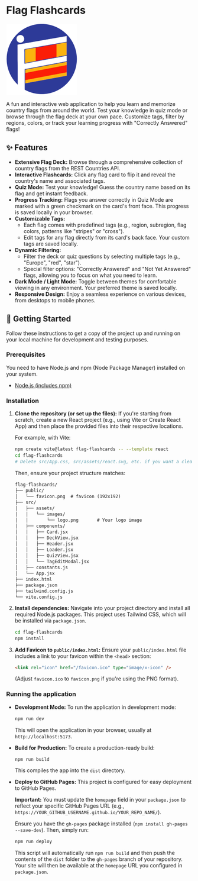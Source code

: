 # Flag Flashcards

![Flag Flashcards Main Graphic](public/favicon.png)

A fun and interactive web application to help you learn and memorize country flags from around the world. Test your knowledge in quiz mode or browse through the flag deck at your own pace. Customize tags, filter by regions, colors, or track your learning progress with "Correctly Answered" flags!

## ✨ Features

* **Extensive Flag Deck:** Browse through a comprehensive collection of country flags from the REST Countries API.
* **Interactive Flashcards:** Click any flag card to flip it and reveal the country's name and associated tags.
* **Quiz Mode:** Test your knowledge! Guess the country name based on its flag and get instant feedback.
* **Progress Tracking:** Flags you answer correctly in Quiz Mode are marked with a green checkmark on the card's front face. This progress is saved locally in your browser.
* **Customizable Tags:**
    * Each flag comes with predefined tags (e.g., region, subregion, flag colors, patterns like "stripes" or "cross").
    * Edit tags for any flag directly from its card's back face. Your custom tags are saved locally.
* **Dynamic Filtering:**
    * Filter the deck or quiz questions by selecting multiple tags (e.g., "Europe", "red", "star").
    * Special filter options: "Correctly Answered" and "Not Yet Answered" flags, allowing you to focus on what you need to learn.
* **Dark Mode / Light Mode:** Toggle between themes for comfortable viewing in any environment. Your preferred theme is saved locally.
* **Responsive Design:** Enjoy a seamless experience on various devices, from desktops to mobile phones.

## 🚀 Getting Started

Follow these instructions to get a copy of the project up and running on your local machine for development and testing purposes.

### Prerequisites

You need to have Node.js and npm (Node Package Manager) installed on your system.

* [Node.js (includes npm)](https://nodejs.org/en/download/)

### Installation

1.  **Clone the repository (or set up the files):**
    If you're starting from scratch, create a new React project (e.g., using Vite or Create React App) and then place the provided files into their respective locations.

    For example, with Vite:
    ```bash
    npm create vite@latest flag-flashcards -- --template react
    cd flag-flashcards
    # Delete src/App.css, src/assets/react.svg, etc. if you want a clean slate
    ```
    Then, ensure your project structure matches:
    ```
    flag-flashcards/
    ├── public/
    │   └── favicon.png  # favicon (192x192)
    ├── src/
    │   ├── assets/
    │   │   └── images/
    │   │       └── logo.png       # Your logo image
    │   ├── components/
    │   │   ├── Card.jsx
    │   │   ├── DeckView.jsx
    │   │   ├── Header.jsx
    │   │   ├── Loader.jsx
    │   │   ├── QuizView.jsx
    │   │   └── TagEditModal.jsx
    │   ├── constants.js
    │   └── App.jsx
    ├── index.html
    ├── package.json
    ├── tailwind.config.js
    └── vite.config.js   
    ```

2.  **Install dependencies:**
    Navigate into your project directory and install all required Node.js packages. This project uses Tailwind CSS, which will be installed via `package.json`.

    ```bash
    cd flag-flashcards
    npm install
    ```

3.  **Add Favicon to `public/index.html`:**
    Ensure your `public/index.html` file includes a link to your favicon within the `<head>` section:
    ```html
    <link rel="icon" href="/favicon.ico" type="image/x-icon" />
    ```
    (Adjust `favicon.ico` to `favicon.png` if you're using the PNG format).

### Running the application

* **Development Mode:**
    To run the application in development mode:
    ```bash
    npm run dev
    ```
    This will open the application in your browser, usually at `http://localhost:5173`.

* **Build for Production:**
    To create a production-ready build:
    ```bash
    npm run build
    ```
    This compiles the app into the `dist` directory.

* **Deploy to GitHub Pages:**
    This project is configured for easy deployment to GitHub Pages.
    
    **Important:** You must update the `homepage` field in your `package.json` to reflect your specific GitHub Pages URL (e.g., `https://YOUR_GITHUB_USERNAME.github.io/YOUR_REPO_NAME/`).
    
    Ensure you have the `gh-pages` package installed (`npm install gh-pages --save-dev`).
    Then, simply run:
    ```bash
    npm run deploy
    ```
    This script will automatically run `npm run build` and then push the contents of the `dist` folder to the `gh-pages` branch of your repository. Your site will then be available at the `homepage` URL you configured in `package.json`.